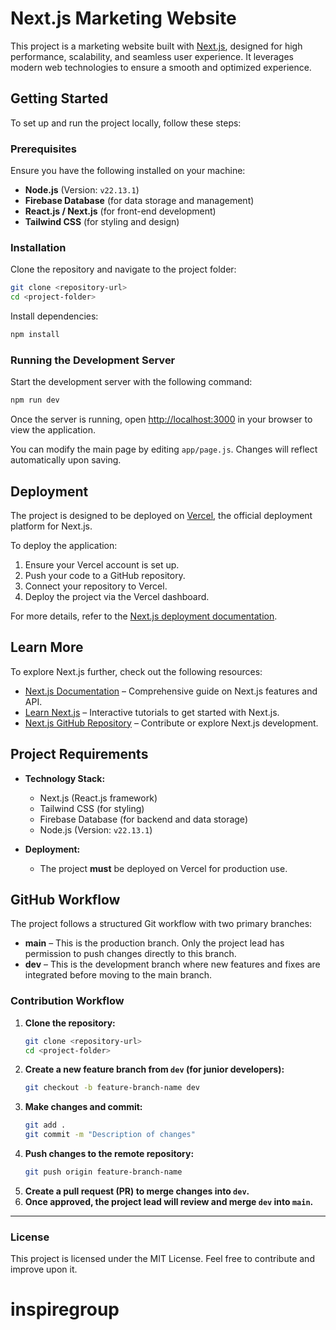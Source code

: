 # Next.js Marketing Website

This project is a marketing website built with [Next.js](https://nextjs.org), designed for high performance, scalability, and seamless user experience. It leverages modern web technologies to ensure a smooth and optimized experience.

## Getting Started

To set up and run the project locally, follow these steps:

### Prerequisites

Ensure you have the following installed on your machine:

- **Node.js** (Version: `v22.13.1`)
- **Firebase Database** (for data storage and management)
- **React.js / Next.js** (for front-end development)
- **Tailwind CSS** (for styling and design)

### Installation

Clone the repository and navigate to the project folder:

```bash
git clone <repository-url>
cd <project-folder>
```

Install dependencies:

```bash
npm install
```

### Running the Development Server

Start the development server with the following command:

```bash
npm run dev
```

Once the server is running, open [http://localhost:3000](http://localhost:3000) in your browser to view the application.

You can modify the main page by editing `app/page.js`. Changes will reflect automatically upon saving.

## Deployment

The project is designed to be deployed on [Vercel](https://vercel.com), the official deployment platform for Next.js.

To deploy the application:

1. Ensure your Vercel account is set up.
2. Push your code to a GitHub repository.
3. Connect your repository to Vercel.
4. Deploy the project via the Vercel dashboard.

For more details, refer to the [Next.js deployment documentation](https://nextjs.org/docs/app/building-your-application/deploying).

## Learn More

To explore Next.js further, check out the following resources:

- [Next.js Documentation](https://nextjs.org/docs) – Comprehensive guide on Next.js features and API.
- [Learn Next.js](https://nextjs.org/learn) – Interactive tutorials to get started with Next.js.
- [Next.js GitHub Repository](https://github.com/vercel/next.js) – Contribute or explore Next.js development.

## Project Requirements

- **Technology Stack:**

  - Next.js (React.js framework)
  - Tailwind CSS (for styling)
  - Firebase Database (for backend and data storage)
  - Node.js (Version: `v22.13.1`)

- **Deployment:**
  - The project **must** be deployed on Vercel for production use.

## GitHub Workflow

The project follows a structured Git workflow with two primary branches:

- **main** – This is the production branch. Only the project lead has permission to push changes directly to this branch.
- **dev** – This is the development branch where new features and fixes are integrated before moving to the main branch.

### Contribution Workflow

1. **Clone the repository:**
   ```bash
   git clone <repository-url>
   cd <project-folder>
   ```
2. **Create a new feature branch from `dev` (for junior developers):**
   ```bash
   git checkout -b feature-branch-name dev
   ```
3. **Make changes and commit:**
   ```bash
   git add .
   git commit -m "Description of changes"
   ```
4. **Push changes to the remote repository:**
   ```bash
   git push origin feature-branch-name
   ```
5. **Create a pull request (PR) to merge changes into `dev`.**
6. **Once approved, the project lead will review and merge `dev` into `main`.**

---

### License

This project is licensed under the MIT License. Feel free to contribute and improve upon it.
# inspiregroup
